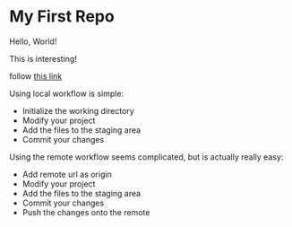 # My First Repo

Hello, World!

This is interesting!

follow [this link](./README.md)

Using local workflow is simple:

* Initialize the working directory
* Modify your project
* Add the files to the staging area
* Commit your changes

Using the remote workflow seems complicated, but is actually really easy:

*	Add remote url as origin
*	Modify your project
*	Add the files to the staging area
*	Commit your changes
*	Push the changes onto the remote
